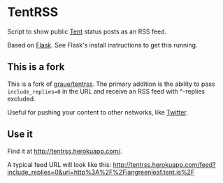 TentRSS
=======

Script to show public [Tent](https://tent.io/) status posts as an RSS feed.

Based on [Flask](http://flask.pocoo.org/).
See Flask's install instructions to get this running.

This is a fork
--------------

This is a fork of [graue/tentrss](https://github.com/graue/tentrss).
The primary addition is the ability to pass `include_replies=0` in the URL
and receive an RSS feed with ^-replies excluded.

Useful for pushing your content to other networks, like [Twitter](https://ifttt.com/recipes/60394).

Use it
------

Find it at http://tentrss.herokuapp.com/.

A typical feed URL will look like this:
http://tentrss.herokuapp.com/feed?include_replies=0&uri=http%3A%2F%2Fiangreenleaf.tent.is%2F
